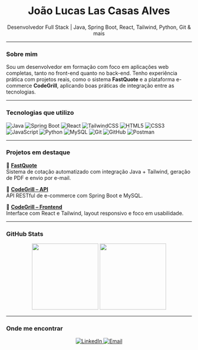 <h1 align="center"> João Lucas Las Casas Alves</h1>
<p align="center">Desenvolvedor Full Stack | Java, Spring Boot, React, Tailwind, Python, Git & mais</p>

---

### Sobre mim

Sou um desenvolvedor em formação com foco em aplicações web completas, tanto no front-end quanto no back-end. Tenho experiência prática com projetos reais, como o sistema **FastQuote** e a plataforma e-commerce **CodeGrill**, aplicando boas práticas de integração entre as tecnologias.

---

### Tecnologias que utilizo

![Java](https://img.shields.io/badge/Java-ED8B00?style=for-the-badge&logo=java&logoColor=white)
![Spring Boot](https://img.shields.io/badge/Spring_Boot-6DB33F?style=for-the-badge&logo=spring-boot&logoColor=white)
![React](https://img.shields.io/badge/React-20232A?style=for-the-badge&logo=react&logoColor=61DAFB)
![TailwindCSS](https://img.shields.io/badge/Tailwind_CSS-38B2AC?style=for-the-badge&logo=tailwind-css&logoColor=white)
![HTML5](https://img.shields.io/badge/HTML5-E34F26?style=for-the-badge&logo=html5&logoColor=white)
![CSS3](https://img.shields.io/badge/CSS3-1572B6?style=for-the-badge&logo=css3&logoColor=white)
![JavaScript](https://img.shields.io/badge/JavaScript-F7DF1E?style=for-the-badge&logo=javascript&logoColor=black)
![Python](https://img.shields.io/badge/Python-3776AB?style=for-the-badge&logo=python&logoColor=white)
![MySQL](https://img.shields.io/badge/MySQL-005C84?style=for-the-badge&logo=mysql&logoColor=white)
![Git](https://img.shields.io/badge/Git-F05032?style=for-the-badge&logo=git&logoColor=white)
![GitHub](https://img.shields.io/badge/GitHub-181717?style=for-the-badge&logo=github&logoColor=white)
![Postman](https://img.shields.io/badge/Postman-FF6C37?style=for-the-badge&logo=postman&logoColor=white)

---

### Projetos em destaque

🔹 [**FastQuote**](https://github.com/Joao-Lucas-Las-Casas/FastQuote)  
Sistema de cotação automatizado com integração Java + Tailwind, geração de PDF e envio por e-mail.

🔹 [**CodeGrill – API**](https://github.com/Joao-Lucas-Las-Casas/hamburguer-api)  
API RESTful de e-commerce com Spring Boot e MySQL.

🔹 [**CodeGrill – Frontend**](https://github.com/Joao-Lucas-Las-Casas/codegrill-frontend)  
Interface com React e Tailwind, layout responsivo e foco em usabilidade.

---

### GitHub Stats

<div align="center">
  <img height="180em" src="https://github-readme-stats.vercel.app/api?username=Joao-Lucas-Las-Casas&show_icons=true&theme=github_dark&hide_border=true"/>
  <img height="180em" src="https://github-readme-stats.vercel.app/api/top-langs/?username=Joao-Lucas-Las-Casas&layout=compact&theme=github_dark&hide_border=true"/>
</div>

---

### Onde me encontrar

<p align="center">
  <a href="https://www.linkedin.com/in/joaolucas-dev" target="_blank">
    <img src="https://img.shields.io/badge/LinkedIn-joaolucasdev-blue?style=for-the-badge&logo=linkedin&logoColor=white" alt="LinkedIn">
  </a>
  <a href="mailto:joao.lasjlucash@gmail.com">
    <img src="https://img.shields.io/badge/Gmail-joao.lasjlucash@gmail.com-red?style=for-the-badge&logo=gmail&logoColor=white" alt="Email">
  </a>
</p>
